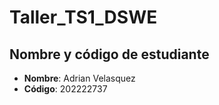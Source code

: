 # Taller_TS1_DSWE

## Nombre y código de estudiante
- **Nombre**: Adrian Velasquez
- **Código**: 202222737

